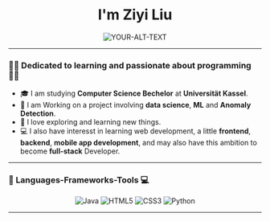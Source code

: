 <h1 align="center">I'm Ziyi Liu</h1>

<p align="center">
<picture>
 <source media="(prefers-color-scheme: dark)" srcset="YOUR-DARKMODE-IMAGE">
 <source media="(prefers-color-scheme: light)" srcset="YOUR-LIGHTMODE-IMAGE">
 <img alt="YOUR-ALT-TEXT" src="YOUR-DEFAULT-IMAGE">
</picture>
</p>


---

### 👩‍💻 Dedicated to learning and passionate about programming 👨‍💻

- 🎓 I am studying **Computer Science Bechelor** at **Universität Kassel**.
- 🤖 I am Working on a project involving **data science**, **ML** and **Anomaly Detection**.
- 🌱 I love exploring and learning new things.
- 💻 I also have interesst in learning web development, a little **frontend**, **backend**, **mobile app development**, and may also have this ambition to become **full-stack** Developer.
---

### 🚀 Languages-Frameworks-Tools 💻

<p align="center">
  <img src="https://img.shields.io/badge/Java-007396?style=for-the-badge&logo=java&logoColor=white" alt="Java"/>
  <img src="https://img.shields.io/badge/HTML5-E34F26?style=for-the-badge&logo=html5&logoColor=white" alt="HTML5"/>
  <img src="https://img.shields.io/badge/CSS3-%231572B6.svg?style=for-the-badge&logo=css3&logoColor=white" alt="CSS3"/>
  <img src="https://img.shields.io/badge/Python-3776AB?style=for-the-badge&logo=python&logoColor=white" alt="Python"/>
  
  <!--<img src="https://img.shields.io/badge/JavaScript-ES6+-F7DF1E?style=for-the-badge&logo=javascript&logoColor=black" alt="JavaScript"/>-->

  
  <!-- Add more badges here based on your skills -->
</p>

---
<!--
### 📊 Stats

<p align="center">
  <a href="https://github.com/your-username">
    <img src="https://github-readme-stats.vercel.app/api?username=your-username&show_icons=true&theme=radical" alt="GitHub Stats"/>
  </a>
  <br/>
  <a href="https://github.com/your-username">
    <img src="https://github-readme-stats.vercel.app/api/top-langs/?username=your-username&layout=compact&theme=radical" alt="Most Used Languages"/>
  </a>
</p>

---

<p align="center">
  <a href="https://www.linkedin.com/in/your-profile" target="_blank"><img src="https://img.shields.io/badge/LinkedIn-0A66C2?style=for-the-badge&logo=linkedin&logoColor=white" alt="LinkedIn"/></a>
  <a href="mailto:your-email@example.com" target="_blank"><img src="https://img.shields.io/badge/Email-D14836?style=for-the-badge&logo=gmail&logoColor=white" alt="Email"/></a>
</p>

-->
